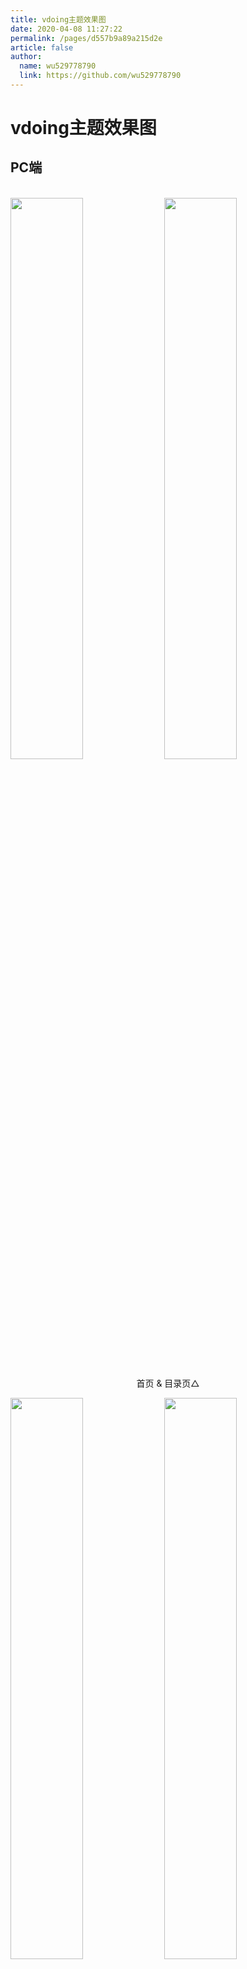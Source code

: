 ```yaml
---
title: vdoing主题效果图
date: 2020-04-08 11:27:22
permalink: /pages/d557b9a89a215d2e
article: false
author: 
  name: wu529778790
  link: https://github.com/wu529778790
---
```


# vdoing主题效果图

## PC端

<br/>
<img src="https://cdn.jsdelivr.net/gh/wu529778790/image_store/blog/20200408125410.png" style="width:48%;"/>
<img src="https://cdn.jsdelivr.net/gh/wu529778790/image_store/blog/20200408120138.png"  style="width:48%;" />
<p align="center">首页 & 目录页△</p>
<img src="https://cdn.jsdelivr.net/gh/wu529778790/image_store/blog/20200408120144.png"  style="width:48%;" />
<img src="https://cdn.jsdelivr.net/gh/wu529778790/image_store/blog/20200408120145.png"  style="width:48%;" />
<p align="center">文章详情页 & 时间轴页△</p>

## 首页个性化大图

<br/>
<img src="https://cdn.jsdelivr.net/gh/wu529778790/image_store/blog/20200408125412.png" />
<p align="center">首页个性化大图△</p>

## 深色模式和阅读模式

<br/>
<img src="https://cdn.jsdelivr.net/gh/wu529778790/image_store/blog/20200408125408.png"  style="width:48%;" />
<img src="https://cdn.jsdelivr.net/gh/wu529778790/image_store/blog/20200408120139.png"  style="width:48%;" />
<p align="center">深色模式△</p>
<img src="https://cdn.jsdelivr.net/gh/wu529778790/image_store/blog/20200408125409.png"  style="width:48%;" />
<img src="https://cdn.jsdelivr.net/gh/wu529778790/image_store/blog/20200408120143.png"  style="width:48%;" />
<p align="center">阅读模式△</p>

## 移动端

<br/>
<img src="https://cdn.jsdelivr.net/gh/wu529778790/image_store/blog/20200408120606.png" style="width:24%;" />
<img src="https://cdn.jsdelivr.net/gh/wu529778790/image_store/blog/20200408120147.png" style="width:24%;" />
<img src="https://cdn.jsdelivr.net/gh/wu529778790/image_store/blog/20200408120148.png" style="width:24%;" />
<img src="https://cdn.jsdelivr.net/gh/wu529778790/image_store/blog/20200408130831.png" style="width:24%;" />
<p align="center">移动端效果△</p>

<style scoped>
    /* .content__default img{border: 1px solid #ccc;} */
</style>

